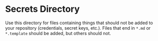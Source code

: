 # Secrets Directory

Use this directory for files containing things that should not be added to your repository (credentials, secret keys, etc.). Files that end in `*.md` or `*.template` should be added, but others should not.
